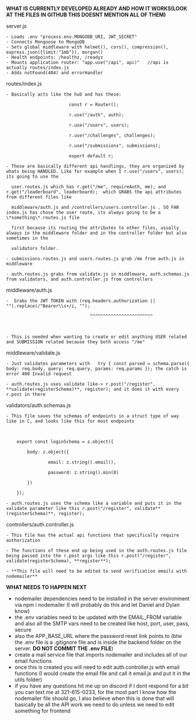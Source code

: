 **WHAT IS CURRENTLY DEVELOPED ALREADY AND HOW IT WORKS(LOOK AT THE FILES IN GITHUB THIS DOESNT MENTION ALL OF THEM)**



server.js

	- Loads .env "process.env.MONGODB_URI, JWT_SECRET"
	- Connects Mongoose to MongoDB
	- Sets global middleware with helmet(), cors(), compression(), express.json({limit:"1mb"}), morgan()
	- Health endpoints: /healthz, /readyz
	- Mounts application router: "app.use("/api", api)"   //api is actually routes/index.js
	- Adds notFound(404) and errorHandler



routes/index.js

	- Basically acts like the hub and has these:

							const r = Router();

							r.use("/auth", auth);

							r.use("/users", users);

							r.use("/challenges", challenges);

 							r.use("/submissions", submissions);

 							export default r;

 	- These are basically different api handlings, they are organized by whats being HANDLED. Like for example when I r.use("/users", users); its going to use the

 	  user.routes.js which has r.get("/me", requireAuth, me); and r.get("/leaderboard", leaderboard);  which GRABS the api attributes from different files like

 	  middleware/auth.js and /controllers/users.controller.js . SO FAR index.js has chose the user route, its always going to be a \*something\*.routes.js file 

 	  first because its routing the attributes to other files, usually always in the middleware folder and in the controller folder but also sometimes in the

 	  validators folder.

 	- submissions.routes.js and users.routes.js grab /me from auth.js in middleware

 	- auth.routes.js grabs from validate.js in middleware, auth.schemas.js from validators, and auth.controller.js from controllers



middleware/auth.js

 	-  Grabs the JWT TOKEN with (req.headers.authorization || "").replace(/^Bearer\\s+/i, "");

 									^^^^^^^^^^^^^^^^^^^^^^^^



 	- This is needed when wanting to create or edit anything USER related and SUBMISSION related because they both access "/me"



middleware/validate.js

 	- Just validates parameters with   try { const parsed = schema.parse({ body: req.body, query: req.query, params: req.params }); the catch is error 400 Invalid request

 	- auth.routes.js uses validate like-> r.post("/register", **validate(registerSchema)**, register); and it does it with every r.post in there



validators/auth.schemas.js

 	- This file saves the schemas of endpoints in a struct type of way like in C, and looks like this for most endpoints



 		export const loginSchema = z.object({

  			body: z.object({

    				email: z.string().email(),

    				password: z.string().min(8)

  			})

 		});

 	- auth.routes.js uses the schema like a variable and puts it in the validate parameter like this r.post("/register", validate**(registerSchema)**, register);



controllers/auth.controller.js

 	- This file has the actual api functions that specifically require authorization

 	- The functions of these end up being used in the auth.routes.js file being passed into the r.post args like this r.post("/register", validate(registerSchema), **register**);

 	- **This file will need to be edited to send verification emails with nodemailer**







**WHAT NEEDS TO HAPPEN NEXT**





* nodemailer dependencies need to be installed in the server environment via npm i nodemailer (I will probably do this and let Daniel and Dylan know)
* the .env variables need to be updated with the EMAIL\_FROM variable and also all the SMTP vars need to be created like host, port, user, pass, secure
* also the APP\_BASE\_URL where the password reset link points to (btw the .env file is a .gitignore file and is inside the backend folder on the server. **DO NOT COMMIT THE .env FILE**)
* create a mail service file that imports nodemailer and includes all of our email functions
* once this is created you will need to edit auth.controller.js with email functions (I would create the email file and call it email.js and put it in the utils folder)
* if you have any questions hit me up on discord if I dont respond for a bit you can text me at 321-615-0233, for the most part I know how the nodemailer file should go, I also believe when this is done that will basically be all the API work we need to do unless we need to edit something for frontend





















